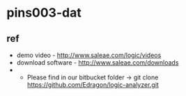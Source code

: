 
# pins003-dat



## ref 

- demo video - http://www.saleae.com/logic/videos
- download software - http://www.saleae.com/downloads
- * Please find in our bitbucket folder -> git clone https://github.com/Edragon/logic-analyzer.git





